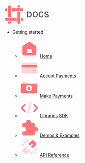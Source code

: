 <!-- _navbar.md -->
<div class="pl-2">

![docs Logo](/img/logo.svg) 

</div>

* Getting started

  * ![Home Logo](/img/home.svg) [Home](README.md)
  * ![Accept Logo](/img/card.svg) [Accept Payments](accept_payments.md)
  * ![Make Logo](/img/money.svg) [Make Payments](make_payments.md)
  * ![Libraries Logo](/img/code.svg) [Libraries SDK](libraries.md)
  * ![Demo Logo](/img/puzzle.svg) [Demos & Examples](demos.md)
  * ![API Logo](/img/stockholm.svg) [API Reference](api.md)

<!--
Clarify inbranch referral -access & WAPIC
--->